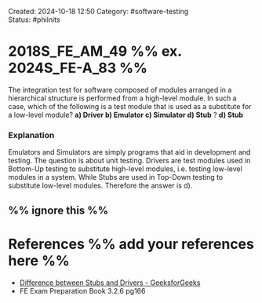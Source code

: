 Created: 2024-10-18 12:50
Category: #software-testing  
Status: #philnits



# 2018S_FE_AM_49 %% ex. 2024S_FE-A_83 %%

The integration test for software composed of modules arranged in a hierarchical structure is performed from a high-level module. In such a case, which of the following is a test module that is used as a substitute for a low-level module?
**a) Driver
b) Emulator
c) Simulator 
d) Stub**
?
**d) Stub** 
### Explanation
Emulators and Simulators are simply programs that aid in development and testing. The question is about unit testing. Drivers are test modules used in Bottom-Up testing to substitute high-level modules, i.e. testing low-level modules in a system. While Stubs are used in Top-Down testing to substitute low-level modules. Therefore the answer is d).




%% ignore this %%
---









# References %% add your references here %%
- [Difference between Stubs and Drivers - GeeksforGeeks](https://www.geeksforgeeks.org/difference-between-stubs-and-drivers/)
- FE Exam Preparation Book 3.2.6 pg166